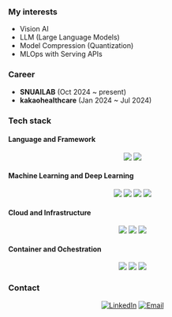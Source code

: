 ### My interests  
- Vision AI
- LLM (Large Language Models)
- Model Compression (Quantization)
- MLOps with Serving APIs

### Career
- **SNUAILAB** (Oct 2024 ~ present)
- **kakaohealthcare** (Jan 2024 ~ Jul 2024)

### Tech stack
#### Language and Framework
<div align="center">
  <img src="https://img.shields.io/badge/Python-3776AB?style=flat-square&logo=Python&logoColor=fff"/>
  <img src="https://img.shields.io/badge/FastAPI-009688?style=flat-square&logo=FastAPI&logoColor=fff"/>
</div>

#### Machine Learning and Deep Learning
<div align="center">
  <img src="https://img.shields.io/badge/PyTorch-EE4C2C?style=flat-square&logo=PyTorch&logoColor=fff"/>
  <img src="https://img.shields.io/badge/TensorFlow-FF6F00?style=flat-square&logo=TensorFlow&logoColor=fff"/>
  <img src="https://img.shields.io/badge/Keras-D00000?style=flat-square&logo=Keras&logoColor=fff"/>
  <img src="https://img.shields.io/badge/Scikit--Learn-F7931E?style=flat-square&logo=Scikit-Learn&logoColor=fff"/>
</div>

#### Cloud and Infrastructure
<div align="center">
  <img src="https://img.shields.io/badge/GCP-4285F4?style=flat-square&logo=Google-Cloud&logoColor=fff"/>
  <img src="https://img.shields.io/badge/AWS-232F3E?style=flat-square&logo=Amazon-AWS&logoColor=fff"/>
  <img src="https://img.shields.io/badge/Karpenter-2E3A59?style=flat-square&logo=Amazon-AWS&logoColor=fff"/>
</div>

#### Container and Ochestration
<div align="center">
  <img src="https://img.shields.io/badge/Docker-2496ED?style=flat-square&logo=Docker&logoColor=fff"/>
  <img src="https://img.shields.io/badge/Docker--Compose-1488C6?style=flat-square&logo=Docker&logoColor=fff"/>
  <img src="https://img.shields.io/badge/Kubernetes-326CE5?style=flat-square&logo=Kubernetes&logoColor=fff"/>
</div>


### Contact
<div align=center>  

[![LinkedIn](https://img.shields.io/badge/LinkedIn-Sangho%20Kim-blue?style=flat-square&logo=linkedin)](https://www.linkedin.com/in/sanghokim33/)
[![Email](https://img.shields.io/badge/Email-hop7311@gmail.com-blue?style=flat-square&logo=gmail)](mailto:hop7311@gmail.com)
</div>
